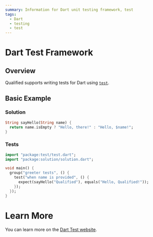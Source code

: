 ```yaml
---
summary: Information for Dart unit testing framework, test
tags:
  - Dart
  - testing
  - test
---
```


# Dart Test Framework

## Overview

Qualified supports writing tests for Dart using [`test`][1].

## Basic Example

### Solution

```dart
String sayHello(String name) {
  return name.isEmpty ? "Hello, there!" : "Hello, $name!";
}
```

### Tests

```dart
import "package:test/test.dart";
import "package:solution/solution.dart";

void main() {
  group("greeter tests", () {
    test("when name is provided", () {
      expect(sayHello("Qualified"), equals("Hello, Qualified!"));
    });
  });
}
```

# Learn More

You can learn more on the [Dart Test website][1].

[1]: https://pub.dev/packages/test

